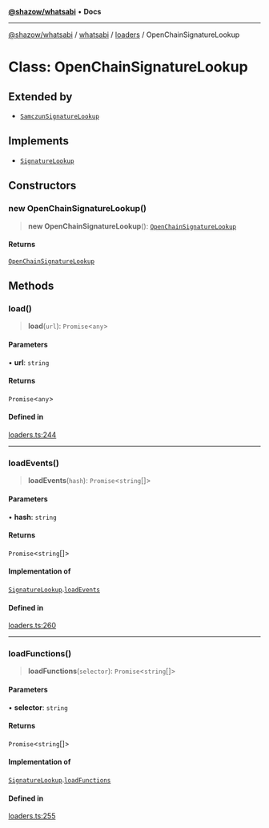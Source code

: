 [**@shazow/whatsabi**](../../../../../README.md) • **Docs**

***

[@shazow/whatsabi](../../../../../globals.md) / [whatsabi](../../../README.md) / [loaders](../README.md) / OpenChainSignatureLookup

# Class: OpenChainSignatureLookup

## Extended by

- [`SamczunSignatureLookup`](SamczunSignatureLookup.md)

## Implements

- [`SignatureLookup`](../interfaces/SignatureLookup.md)

## Constructors

### new OpenChainSignatureLookup()

> **new OpenChainSignatureLookup**(): [`OpenChainSignatureLookup`](OpenChainSignatureLookup.md)

#### Returns

[`OpenChainSignatureLookup`](OpenChainSignatureLookup.md)

## Methods

### load()

> **load**(`url`): `Promise`\<`any`\>

#### Parameters

• **url**: `string`

#### Returns

`Promise`\<`any`\>

#### Defined in

[loaders.ts:244](https://github.com/shazow/whatsabi/blob/main/src/loaders.ts#L244)

***

### loadEvents()

> **loadEvents**(`hash`): `Promise`\<`string`[]\>

#### Parameters

• **hash**: `string`

#### Returns

`Promise`\<`string`[]\>

#### Implementation of

[`SignatureLookup`](../interfaces/SignatureLookup.md).[`loadEvents`](../interfaces/SignatureLookup.md#loadevents)

#### Defined in

[loaders.ts:260](https://github.com/shazow/whatsabi/blob/main/src/loaders.ts#L260)

***

### loadFunctions()

> **loadFunctions**(`selector`): `Promise`\<`string`[]\>

#### Parameters

• **selector**: `string`

#### Returns

`Promise`\<`string`[]\>

#### Implementation of

[`SignatureLookup`](../interfaces/SignatureLookup.md).[`loadFunctions`](../interfaces/SignatureLookup.md#loadfunctions)

#### Defined in

[loaders.ts:255](https://github.com/shazow/whatsabi/blob/main/src/loaders.ts#L255)
